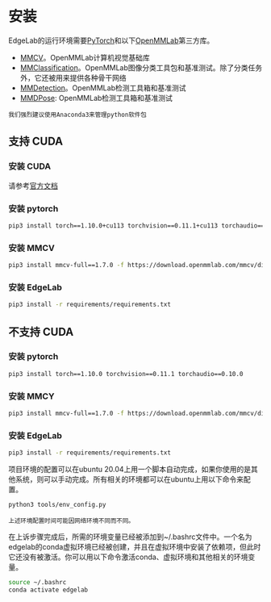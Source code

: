 # 安装

EdgeLab的运行环境需要[PyTorch](https://pytorch.org/get-started/locally/)和以下[OpenMMLab](https://openmmlab.com/)第三方库。

- [MMCV](https://github.com/open-mmlab/mmcv)。OpenMMLab计算机视觉基础库
- [MMClassification](https://github.com/open-mmlab/mmclassification)。OpenMMLab图像分类工具包和基准测试。除了分类任务外，它还被用来提供各种骨干网络
- [MMDetection](https://github.com/open-mmlab/mmdetection)。OpenMMLab检测工具箱和基准测试
- [MMDPose](https://github.com/open-mmlab/mmpose): OpenMMLab检测工具箱和基准测试

```{note}
我们强烈建议使用Anaconda3来管理python软件包
```

## 支持 CUDA
### 安装 CUDA
请参考[官方文档](https://developer.nvidia.com/cuda-downloads)
### 安装 pytorch
```bash
pip3 install torch==1.10.0+cu113 torchvision==0.11.1+cu113 torchaudio==0.10.0+cu113 --extra-index-url https://download.pytorch.org/whl/cu113
```
### 安装 MMCV
```bash
pip3 install mmcv-full==1.7.0 -f https://download.openmmlab.com/mmcv/dist/cu113/torch1.10.0/index.html
```
### 安装 EdgeLab
```bash
pip3 install -r requirements/requirements.txt
```

## 不支持 CUDA
### 安装 pytorch
```bash
pip3 install torch==1.10.0 torchvision==0.11.1 torchaudio==0.10.0
```
### 安装 MMCY
```bash
pip3 install mmcv-full==1.7.0 -f https://download.openmmlab.com/mmcv/dist/cpu/torch1.10.0/index.html
```
### 安装 EdgeLab
```bash
pip3 install -r requirements/requirements.txt
```

项目环境的配置可以在ubuntu 20.04上用一个脚本自动完成，如果你使用的是其他系统，则可以手动完成。所有相关的环境都可以在ubuntu上用以下命令来配置。

```bash
python3 tools/env_config.py
```

```{warning}
上述环境配置时间可能因网络环境不同而不同。
```

在上诉步骤完成后，所需的环境变量已经被添加到~/.bashrc文件中。一个名为edgelab的conda虚拟环境已经被创建，并且在虚拟环境中安装了依赖项，但此时它还没有被激活。你可以用以下命令激活conda、虚拟环境和其他相关的环境变量。

```bash
source ~/.bashrc
conda activate edgelab
```